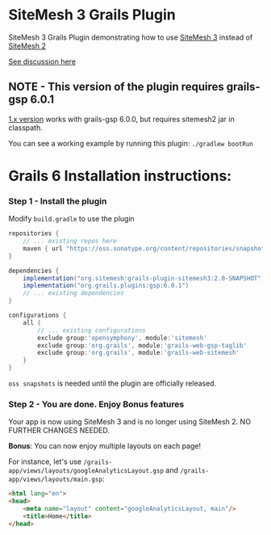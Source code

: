 # SiteMesh 3 Grails Plugin
SiteMesh 3 Grails Plugin demonstrating how to use [SiteMesh 3](https://github.com/sitemesh/sitemesh3) instead of [SiteMesh 2](https://github.com/sitemesh/sitemesh2)

 [See discussion here](https://github.com/grails/grails-core/issues/13058)

## NOTE - This version of the plugin requires grails-gsp 6.0.1

[1.x version](https://github.com/codeconsole/grails-sitemesh3/tree/1.x) works with grails-gsp 6.0.0, but requires sitemesh2 jar in classpath.

You can see a working example by running this plugin:
```./gradlew bootRun```

# Grails 6 Installation instructions:

### Step 1 - Install the plugin 

Modify `build.gradle` to use the plugin
```groovy
repositories {
    // ... existing repos here
    maven { url "https://oss.sonatype.org/content/repositories/snapshots/" }
}

dependencies {
    implementation("org.sitemesh:grails-plugin-sitemesh3:2.0-SNAPSHOT")
    implementation("org.grails.plugins:gsp:6.0.1") 
    // ... existing dependencies
}

configurations {
    all {
        // ... existing configurations
        exclude group:'opensymphony', module:'sitemesh'
        exclude group:'org.grails', module:'grails-web-gsp-taglib'
        exclude group:'org.grails', module:'grails-web-sitemesh'
    }
}
```
`oss snapshots` is needed until the plugin are officially released.

### Step 2 -  You are done. Enjoy Bonus features
Your app is now using SiteMesh 3 and is no longer using SiteMesh 2. NO FURTHER CHANGES NEEDED.

**Bonus**: You can now enjoy multiple layouts on each page!


For instance, let's use `/grails-app/views/layouts/googleAnalyticsLayout.gsp` and `/grails-app/views/layouts/main.gsp`:

```html
<html lang="en">
<head>
    <meta name="layout" content="googleAnalyticsLayout, main"/>
    <title>Home</title>
</head>
```

